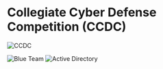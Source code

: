 # Collegiate Cyber Defense Competition (CCDC)

![CCDC](https://jacenrkohler.github.io/ccdc/CCDC_logo.png)

![Blue Team](https://img.shields.io/badge/Team-Blue-blue.svg?style=plastic)
![Active Directory](https://img.shields.io/badge/Service-Active%20Directory-blue.svg?style=plastic?colorA=00ABF3)
